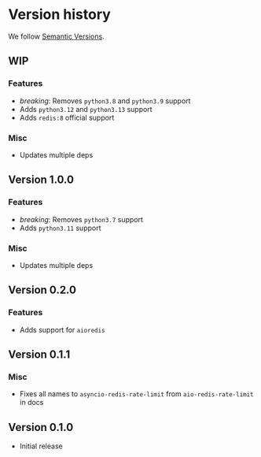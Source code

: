 # Version history

We follow [Semantic Versions](https://semver.org/).

## WIP

### Features

- *breaking*: Removes `python3.8` and `python3.9` support
- Adds `python3.12` and `python3.13` support
- Adds `redis:8` official support

### Misc

- Updates multiple deps


## Version 1.0.0

### Features

- *breaking*: Removes `python3.7` support
- Adds `python3.11` support

### Misc

- Updates multiple deps


## Version 0.2.0

### Features

- Adds support for `aioredis`


## Version 0.1.1

### Misc

- Fixes all names to `asyncio-redis-rate-limit` 
  from `aio-redis-rate-limit` in docs


## Version 0.1.0

- Initial release
